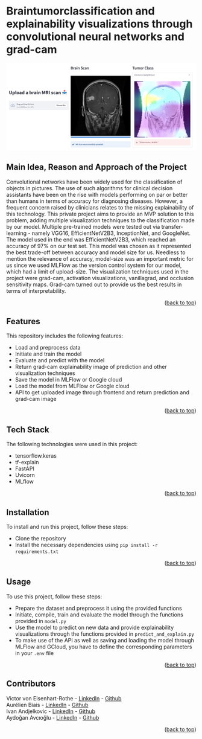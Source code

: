 # Braintumorclassification and explainability visualizations through convolutional neural networks and grad-cam

![Frontend](braintumorclassification/screenshots/title_picture.png)

## Main Idea, Reason and Approach of the Project

Convolutional networks have been widely used for the classification of objects in pictures. The use of such algorithms for clinical decision assistants have been on the rise with models performing on par or better than humans in terms of accuracy for diagnosing diseases. However, a frequent concern raised by clinicians relates to the missing explainability of this technology. This private project aims to provide an MVP solution to this problem, adding multiple visualization techniques to the classification made by our model. Multiple pre-trained models were tested out via transfer-learning - namely VGG16, EfficientNetV2B3, InceptionNet, and GoogleNet. The model used in the end was EfficientNetV2B3, which reached an accuracy of 97% on our test set. This model was chosen as it represented the best trade-off between accuracy and model size for us. Needless to mention the relevance of accuracy, model-size was an important metric for us since we used MLFlow as the version control system for our model, which had a limit of upload-size. The visualization techniques used in the project were grad-cam, activation visualizations, vanillagrad, and occlusion sensitivity maps. Grad-cam turned out to provide us the best results in terms of interpretability.

<p align="right">(<a href="#readme-top">back to top</a>)</p>

## Features

This repository includes the following features:

- Load and preprocess data
- Initiate and train the model
- Evaluate and predict with the model
- Return grad-cam explainability image of prediction and other visualization techniques
- Save the model in MLFlow or Google cloud
- Load the model from MLFlow or Google cloud
- API to get uploaded image through frontend and return prediction and grad-cam image

<p align="right">(<a href="#readme-top">back to top</a>)</p>

## Tech Stack

The following technologies were used in this project:

- tensorflow.keras
- tf-explain
- FastAPI
- Uvicorn
- MLflow

<p align="right">(<a href="#readme-top">back to top</a>)</p>

## Installation

To install and run this project, follow these steps:

- Clone the repository
- Install the necessary dependencies using `pip install -r requirements.txt`

<p align="right">(<a href="#readme-top">back to top</a>)</p>

## Usage
To use this project, follow these steps:

- Prepare the dataset and preprocess it using the provided functions
- Initiate, compile, train and evaluate the model through the functions provided in `model.py`
- Use the model to predict on new data and provide explainability visualizations through the functions provided in `predict_and_explain.py`
- To make use of the API as well as saving and loading the model through MLFlow and GCloud, you have to define the corresponding parameters in your `.env` file

<p align="right">(<a href="#readme-top">back to top</a>)</p>

## Contributors

Victor von Eisenhart-Rothe - [LinkedIn](https://www.linkedin.com/in/victor-von-eisenhart-rothe/) - [Github](https://github.com/Victorvone)<br>
Aurélien Biais - [LinkedIn](https://www.linkedin.com/in/aur%C3%A9lien-biais-a41360a3/) - [Github](https://github.com/abiais)
<br>
Ivan Andjelkovic - [LinkedIn](https://www.linkedin.com/in/ivan-andjelkovic-b6427029/) - [Github](https://github.com/IvanAndjelkovic)
<br>
Aydoğan Avcıoğlu - [LinkedIn](https://www.linkedin.com/in/aydo%C4%9Fan-avc%C4%B1o%C4%9Flu-891466173/) - [Github](https://github.com/aydogan22)
<br>

<p align="right">(<a href="#readme-top">back to top</a>)</p>
